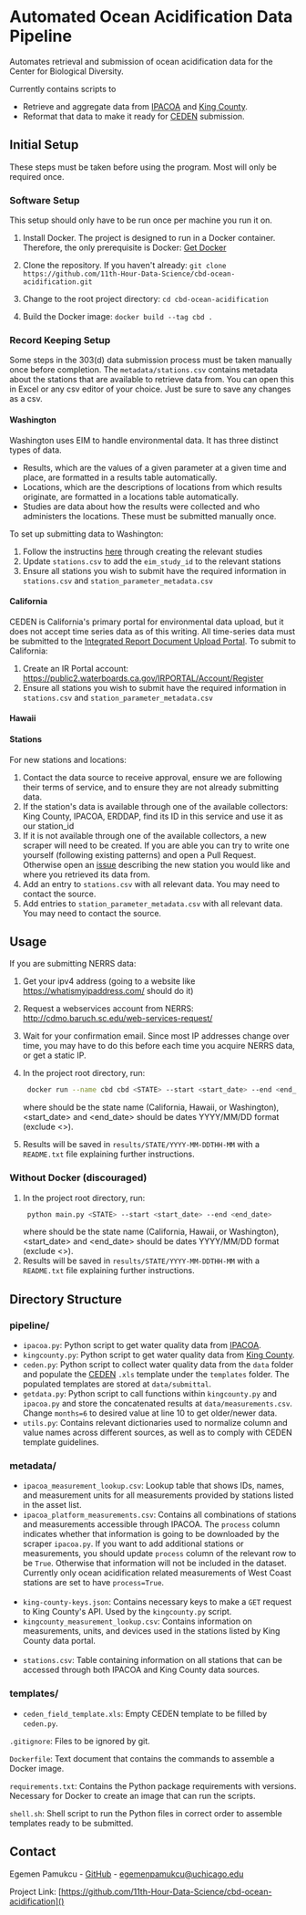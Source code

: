 # Automated Ocean Acidification Data Pipeline

Automates retrieval and submission of ocean acidification data for the Center for Biological Diversity.

Currently contains scripts to

- Retrieve and aggregate data from [IPACOA](https://www.ipacoa.org/) and [King County](https://green2.kingcounty.gov/marine-buoy/Data.aspx).
- Reformat that data to make it ready for [CEDEN](http://ceden.org/index.shtml) submission.


## Initial Setup

These steps must be taken before using the program. Most will only be required once. 
### Software Setup

This setup should only have to be run once per machine you run it on.

1. Install Docker. The project is designed to run in a Docker container. Therefore, the only prerequisite is Docker: [Get Docker](https://docs.docker.com/get-docker/)

2. Clone the repository. If you haven't already: `git clone https://github.com/11th-Hour-Data-Science/cbd-ocean-acidification.git`

3. Change to the root project directory: `cd cbd-ocean-acidification`

4. Build the Docker image: `docker build --tag cbd .`


### Record Keeping Setup

Some steps in the 303(d) data submission process must be taken manually once before completion. The `metadata/stations.csv` contains metadata about the stations that are available to retrieve data from. You can open this in Excel or any csv editor of your choice. Just be sure to save any changes as a csv. 

#### Washington

Washington uses EIM to handle environmental data. It has three distinct types of data. 
- Results, which are the values of a given parameter at a given
 time and place, are formatted in a results table automatically.
- Locations, which are the descriptions of locations from which results originate, are formatted in a locations table automatically.
- Studies are data about how the results were collected and who administers the locations. These must be submitted manually once.

To set up submitting data to Washington:

1. Follow the instructins [here](https://apps.ecology.wa.gov/eim/help/HelpDocuments/OpenDocument/14) through creating the relevant studies
2. Update `stations.csv` to add the `eim_study_id` to the relevant stations
3. Ensure all stations you wish to submit have the required information in `stations.csv` and `station_parameter_metadata.csv`

#### California

CEDEN is California's primary portal for environmental data upload, but it does not accept time series data as of this writing. All time-series data must be submitted to the [Integrated Report Document Upload Portal](https://www.waterboards.ca.gov/water_issues/programs/water_quality_assessment/ir_upload_portal.html). To submit to California:

1. Create an IR Portal account: https://public2.waterboards.ca.gov/IRPORTAL/Account/Register
2. Ensure all stations you wish to submit have the required information in `stations.csv` and `station_parameter_metadata.csv`

#### Hawaii


#### Stations

For new stations and locations:

1. Contact the data source to receive approval, ensure we are following their terms of service, and to ensure they are not already submitting data. 
2. If the station's data is available through one of the available collectors: King County, IPACOA, ERDDAP, find its ID in this service and use it as our station_id
3. If it is not available through one of the available collectors, a new scraper will need to be created. If you are able you can try to write one yourself (following existing patterns) and open a Pull Request. Otherwise open an [issue](https://github.com/11th-Hour-Data-Science/cbd-ocean-acidification/issues/new) describing the new station you would like and where you retrieved its data from. 
4. Add an entry to `stations.csv` with all relevant data. You may need to contact the source.  
5. Add entries to `station_parameter_metadata.csv` with all relevant data. You may need to contact the source. 

## Usage

If you are submitting NERRS data:
1. Get your ipv4 address (going to a website like https://whatismyipaddress.com/ should do it)
2. Request a webservices account from NERRS: http://cdmo.baruch.sc.edu/web-services-request/
3. Wait for your confirmation email. Since most IP addresses change over time, you may have to do this before each time you acquire NERRS data, or get a static IP. 

1. In the project root directory, run:
   ```sh
    docker run --name cbd cbd <STATE> --start <start_date> --end <end_date>
   ```
   where <STATE> should be the state name (California, Hawaii, or Washington), <start_date> and <end_date> should be dates YYYY/MM/DD format (exclude <>). 
2. Results will be saved in `results/STATE/YYYY-MM-DDTHH-MM` with a `README.txt` file explaining further instructions. 


### Without Docker (discouraged)

1. In the project root directory, run:
   ```sh
    python main.py <STATE> --start <start_date> --end <end_date>
   ```
   where <STATE> should be the state name (California, Hawaii, or Washington), <start_date> and <end_date> should be dates YYYY/MM/DD format (exclude <>). 
2. Results will be saved in `results/STATE/YYYY-MM-DDTHH-MM` with a `README.txt` file explaining further instructions. 


## Directory Structure

### pipeline/

- `ipacoa.py`: Python script to get water quality data from [IPACOA](https://www.ipacoa.org/).
- `kingcounty.py`: Python script to get water quality data from [King County](https://green2.kingcounty.gov/marine-buoy/Data.aspx).
- `ceden.py`: Python script to collect water quality data from the `data` folder and populate the [CEDEN](http://ceden.org/index.shtml) `.xls` template under the `templates` folder. The populated templates are stored at `data/submittal`.
- `getdata.py`: Python script to call functions within `kingcounty.py` and `ipacoa.py` and store the concatenated results at `data/measurements.csv`. Change `months=6` to desired value at line 10 to get older/newer data.
- `utils.py`: Contains relevant dictionaries used to normalize column and value names across different sources, as well as to comply with CEDEN template guidelines.

### metadata/

- `ipacoa_measurement_lookup.csv`: Lookup table that shows IDs, names, and measurement units for all measurements provided by stations listed in the asset list.
- `ipacoa_platform_measurements.csv`: Contains all combinations of stations and measurements accessible through IPACOA. The `process` column indicates whether that information is going to be downloaded by the scraper `ipacoa.py`. If you want to add additional stations or measurements, you should update `process` column of the relevant row to be `True`. Otherwise that information will not be included in the dataset. Currently only ocean acidification related measurements of West Coast stations are set to have `process=True`.
  <br><br>
- `king-county-keys.json`: Contains necessary keys to make a `GET` request to King County's API. Used by the `kingcounty.py` script.
- `kingcounty_measurement_lookup.csv`: Contains information on measurements, units, and devices used in the stations listed by King County data portal.
  <br><br>
- `stations.csv`: Table containing information on all stations that can be accessed through both IPACOA and King County data sources.

### templates/

- `ceden_field_template.xls`: Empty CEDEN template to be filled by `ceden.py`.

`.gitignore`: Files to be ignored by git.

`Dockerfile`: Text document that contains the commands to assemble a Docker image.

`requirements.txt`: Contains the Python package requirements with versions. Necessary for Docker to create an image that can run the scripts.

`shell.sh`: Shell script to run the Python files in correct order to assemble templates ready to be submitted.

## Contact

Egemen Pamukcu - [GitHub](github.com/egemenpamukcu) - egemenpamukcu@uchicago.edu

Project Link: [https://github.com/11th-Hour-Data-Science/cbd-ocean-acidification]()
